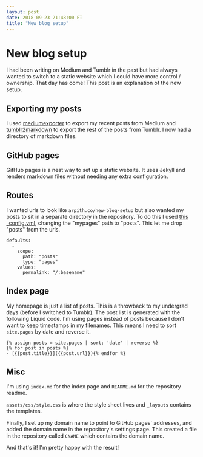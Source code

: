 ```yaml
---
layout: post
date: 2018-09-23 21:48:00 ET
title: "New blog setup"
---
```


# New blog setup
I had been writing on Medium and Tumblr in the past but had always wanted to switch to a static website which I could have more control / ownership. That day has come! This post is an explanation of the new setup.

## Exporting my posts
I used [mediumexporter](https://github.com/xdamman/mediumexporter) to export my recent posts from Medium and [tumblr2markdown](https://github.com/jaanus/tumblr2markdown) to export the rest of the posts from Tumblr. I now had a directory of markdown files.

## GitHub pages
GitHub pages is a neat way to set up a static website. It uses Jekyll and renders markdown files without needing any extra configuration.

## Routes
I wanted urls to look like `arpith.co/new-blog-setup` but also wanted my posts to sit in a separate directory in the repository. To do this I used [this _config.yml](https://github.com/jekyll/jekyll/issues/5628#issuecomment-275459907), changing the "mypages" path to "posts". This let me drop "posts" from the urls.

```
defaults:
  -
    scope:
      path: "posts"
      type: "pages"
    values:
      permalink: "/:basename"
```

## Index page
My homepage is just a list of posts. This is a throwback to my undergrad days (before I switched to Tumblr). The post list is generated with the following Liquid code. I'm using pages instead of posts because I don't want to keep timestamps in my filenames. This means I need to sort `site.pages` by date and reverse it.

```
{% assign posts = site.pages | sort: 'date' | reverse %}
{% for post in posts %}
- [{{post.title}}]({{post.url}}){% endfor %}
```

## Misc
I'm using `index.md` for the index page and `README.md` for the repository readme.

`assets/css/style.css` is where the style sheet lives and `_layouts` contains the templates. 

Finally, I set up my domain name to point to GitHub pages' addresses, and added the domain name in the repository's settings page. This created a file in the repository called `CNAME` which contains the domain name.

And that's it! I'm pretty happy with the result!
